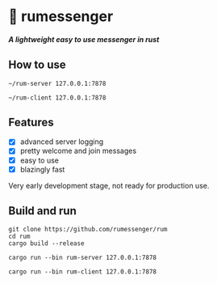 # 📨 rumessenger 
##### A lightweight easy to use messenger in rust 

## How to use

```
~/rum-server 127.0.0.1:7878
```

```
~/rum-client 127.0.0.1:7878
```

## Features
- [x] advanced server logging
- [x] pretty welcome and join messages
- [x] easy to use
- [x] blazingly fast

Very early development stage, not ready for production use.

## Build and run
```
git clone https://github.com/rumessenger/rum
cd rum
cargo build --release
```
```
cargo run --bin rum-server 127.0.0.1:7878
```
```
cargo run --bin rum-client 127.0.0.1:7878
```


